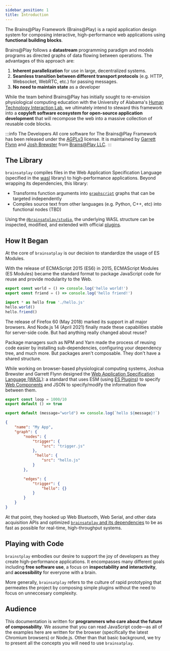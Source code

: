 ```yaml
---
sidebar_position: 1
title: Introduction
---
```


The Brains@Play Framework (Brains@Play) is a rapid application design system for composing interactive, high-performance web applications using **functional building blocks**. 

Brains@Play follows a **datastream** programming paradigm and models programs as directed graphs of data flowing between operations. The advantages of this approach are: 
1. **Inherent parallelization** for use in large, decentralized systems.
2. **Seamless transition between different transport protocols** (e.g. HTTP, Websocket, WebRTC, etc.) for passing messages.
3. **No need to maintain state** as a developer

While the team behind Brains@Play has initially sought to re-envision physiological computing education with the University of Alabama's [Human Technology Interaction Lab](https://htilua.org/), we ultimately intend to steward this framework into a **copyleft software ecosystem for open-source application development** that will recompose the web into a massive collection of reusable code blocks.

:::info The Developers
All core software for The Brains@Play Framework has been released under the [AGPLv3](https://www.gnu.org/licenses/agpl-3.0.en.html) license. It is maintained by [Garrett Flynn](https://github.com/garrettmflynn) and [Josh Brewster](https://github.com/joshbrew) from [Brains@Play LLC](https://brainsatplay.com).
:::

## The Library
`brainsatplay` compiles files in the Web Application Specification Language (specified in the [wasl](./guides/libraries/wasl) library) to high-performance applications. Beyond wrapping its dependencies, this library: 
- Transforms function arguments into [`graphscript`](./guides/libraries/graphscript) graphs that can be targeted independently
- Compiles source text from other languages (e.g. Python, C++, etc) into functional nodes (TBD)

Using the [`@brainsatplay/studio`](./guides/libraries/studio), the underlying WASL structure can be inspected, modified, and extended with official [plugins](https://github.com/brainsatplay/plugins).

## How It Began
At the core of `brainsatplay` is our decision to standardize the usage of ES Modules.

With the release of ECMAScript 2015 (ES6) in 2015, ECMAScript Modules (ES Modules) became the standard format to package JavaScript code for reuse and provide modularity to the Web. 

```javascript title="hello.js"
export const world = () => console.log('hello world!')
export const friend = () => console.log('hello friend!')
```

```javascript title="index.js"
import * as hello from './hello.js'
hello.world()
hello.friend()
```

The release of Firefox 60 (May 2018) marked its support in all major browsers. And Node.js 14 (April 2021) finally made these capabilities stable for server-side code. But had anything really changed about reuse?

Package managers such as NPM and Yarn made the process of reusing code easier by installing sub-dependencies, configuring your dependency tree, and much more. But packages aren't composable. They don't have a shared structure.

While working on browser-based physiological computing systems, Joshua Brewster and Garrett Flynn designed the [Web Application Specification Language (WASL)](./guides/libraries/wasl): a standard that uses ESM (using [ES Plugins](./guides/libraries/es-plugins)) to specify [Web Components](https://developer.mozilla.org/en-US/docs/Web/Web_Components) and JSON to specify/modify the information flow between them. 

```javascript title="trigger.js"
export const loop = 1000/10
export default () => true
```

```javascript title="hello.js"
export default (message="world") => console.log(`hello ${message}!`)
```

```json title="index.wasl.json"
{
    "name": "My App",
    "graph": {
        "nodes": {
            "trigger": {
                "src": "trigger.js"
            },
             "hello": {
                "src": "hello.js"
            }
        },

        "edges": {
            "trigger": {
                "hello": {}
            }
        }
    }
}
```

At that point, they hooked up Web Bluetooth, Web Serial, and other data acquisition APIs and optimized [`brainsatplay` and its dependencies](./guides/libraries/index.md) to be as fast as possible for real-time, high-throughput systems. 

## Playing with Code
`brainstplay` embodies our desire to support the joy of developers as they create high-performance applications. It encompasses many different goals including **free software use**, a focus on **inspectability and interactivity**, and **accessibility** for everyone with a brain. 

More generally, `brainsatplay` refers to the culture of rapid prototyping that permeates the project by composing simple plugins without the need to focus on unneccesary complexity.

## Audience
This documentation is written for **programmers who care about the future of composability**. We assume that you can read JavaScript code—as all of the examples here are written for the browser (specifically the latest Chromium browsers) or Node.js. Other than that basic background, we try to present all the concepts you will need to use `brainsatplay`.

[brainsatplay]: https://github.com/brainsatplay/brainsatplay
[brainsatplay-status]: https://img.shields.io/npm/v/brainsatplay

<!-- Specification Language -->
[wasl]: https://github.com/brainsatplay/wasl
[wasl-status]: https://img.shields.io/npm/v/wasl

<!-- Core Library-->
[graphscript]: https://github.com/brainsatplay/graphscript
[graphscript-status]: https://img.shields.io/npm/v/graphscript

<!-- Integrated Editor-->
[@brainsatplay/studio]: https://github.com/brainsatplay/studio
[@brainsatplay/studio-status]: https://img.shields.io/npm/v/@brainsatplay/studio

<!-- Low Code Programming System-->
[visualscript]: https://github.com/brainsatplay/visualscript
[visualscript-status]: https://img.shields.io/npm/v/visualscript


<!-- Data Acquisition-->
[datastreams-api]: https://github.com/brainsatplay/datastreams-api
[datastreams-api-status]: https://img.shields.io/npm/v/datastreams-api.svg

<!-- Build Tool-->
[tinybuild]: https://github.com/brainsatplay/tinybuild
[tinybuild-status]: https://img.shields.io/npm/v/tinybuild

<!-- Plugin Registry -->
[@brainsatplay/plugins]: https://github.com/brainsatplay/plugins
[@brainsatplay/plugins-status]: https://img.shields.io/npm/v/@brainsatplay/plugins